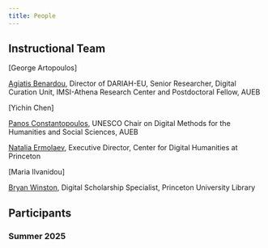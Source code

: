 ```yaml
---
title: People
---
```


## Instructional Team

[George Artopoulos]

[Agiatis Benardou](http://www.dcu.gr/en/%CE%B1%CE%B3%CE%B9%CE%AC%CF%84%CE%B9%CF%82-%CE%BC%CF%80%CE%B5%CE%BD%CE%AC%CF%81%CE%B4%CE%BF%CF%85/), Director of DARIAH-EU, Senior Researcher, Digital Curation Unit, IMSI-Athena Research Center and Postdoctoral Fellow, AUEB

[Yichin Chen]

[Panos Constantopoulos](https://www.aueb.gr/en/faculty_page/constantopoulos-panos), UNESCO Chair on Digital Methods for the Humanities and Social Sciences, AUEB

[Natalia Ermolaev](https://cdh.princeton.edu/people/natasha-ermolaev/), Executive Director, Center for Digital Humanities at Princeton

[Maria Ilvanidou]

[Bryan Winston](du/about/staff-directory/bryan-winston), Digital Scholarship Specialist, Princeton University Library

## Participants

### Summer 2025

